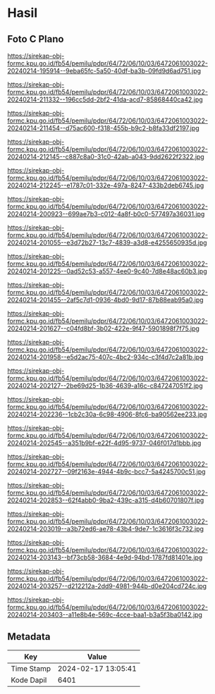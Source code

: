 # Hasil

## Foto C Plano

https://sirekap-obj-formc.kpu.go.id/fb54/pemilu/pdpr/64/72/06/10/03/6472061003022-20240214-195914--9eba65fc-5a50-40df-ba3b-09fd9d6ad751.jpg

https://sirekap-obj-formc.kpu.go.id/fb54/pemilu/pdpr/64/72/06/10/03/6472061003022-20240214-211332--196cc5dd-2bf2-41da-acd7-85868440ca42.jpg

https://sirekap-obj-formc.kpu.go.id/fb54/pemilu/pdpr/64/72/06/10/03/6472061003022-20240214-211454--d75ac600-f318-455b-b9c2-b8fa33df2197.jpg

https://sirekap-obj-formc.kpu.go.id/fb54/pemilu/pdpr/64/72/06/10/03/6472061003022-20240214-212145--c887c8a0-31c0-42ab-a043-9dd2622f2322.jpg

https://sirekap-obj-formc.kpu.go.id/fb54/pemilu/pdpr/64/72/06/10/03/6472061003022-20240214-212245--e1787c01-332e-497a-8247-433b2deb6745.jpg

https://sirekap-obj-formc.kpu.go.id/fb54/pemilu/pdpr/64/72/06/10/03/6472061003022-20240214-200923--699ae7b3-c012-4a8f-b0c0-577497a36031.jpg

https://sirekap-obj-formc.kpu.go.id/fb54/pemilu/pdpr/64/72/06/10/03/6472061003022-20240214-201055--e3d72b27-13c7-4839-a3d8-e4255650935d.jpg

https://sirekap-obj-formc.kpu.go.id/fb54/pemilu/pdpr/64/72/06/10/03/6472061003022-20240214-201225--0ad52c53-a557-4ee0-9c40-7d8e48ac60b3.jpg

https://sirekap-obj-formc.kpu.go.id/fb54/pemilu/pdpr/64/72/06/10/03/6472061003022-20240214-201455--2af5c7d1-0936-4bd0-9d17-87b88eab95a0.jpg

https://sirekap-obj-formc.kpu.go.id/fb54/pemilu/pdpr/64/72/06/10/03/6472061003022-20240214-201627--c04fd8bf-3b02-422e-9f47-5901898f7f75.jpg

https://sirekap-obj-formc.kpu.go.id/fb54/pemilu/pdpr/64/72/06/10/03/6472061003022-20240214-201958--e5d2ac75-407c-4bc2-934c-c3f4d7c2a81b.jpg

https://sirekap-obj-formc.kpu.go.id/fb54/pemilu/pdpr/64/72/06/10/03/6472061003022-20240214-202127--2be69d25-1b36-4639-a16c-c847247051f2.jpg

https://sirekap-obj-formc.kpu.go.id/fb54/pemilu/pdpr/64/72/06/10/03/6472061003022-20240214-202236--1cb2c30a-6c98-4906-8fc6-ba90562ee233.jpg

https://sirekap-obj-formc.kpu.go.id/fb54/pemilu/pdpr/64/72/06/10/03/6472061003022-20240214-202545--a351b9bf-e22f-4d95-9737-046f017d1bbb.jpg

https://sirekap-obj-formc.kpu.go.id/fb54/pemilu/pdpr/64/72/06/10/03/6472061003022-20240214-202727--09f2163e-4944-4b9c-bcc7-5a4245700c51.jpg

https://sirekap-obj-formc.kpu.go.id/fb54/pemilu/pdpr/64/72/06/10/03/6472061003022-20240214-202853--62f4abb0-9ba2-439c-a315-d4b60701807f.jpg

https://sirekap-obj-formc.kpu.go.id/fb54/pemilu/pdpr/64/72/06/10/03/6472061003022-20240214-203019--a3b72ed6-ae78-43b4-9de7-1c3616f3c732.jpg

https://sirekap-obj-formc.kpu.go.id/fb54/pemilu/pdpr/64/72/06/10/03/6472061003022-20240214-203143--bf73cb58-3684-4e9d-94bd-1787fd81401e.jpg

https://sirekap-obj-formc.kpu.go.id/fb54/pemilu/pdpr/64/72/06/10/03/6472061003022-20240214-203257--d212212a-2dd9-4981-944b-d0e204cd724c.jpg

https://sirekap-obj-formc.kpu.go.id/fb54/pemilu/pdpr/64/72/06/10/03/6472061003022-20240214-203403--a11e8b4e-569c-4cce-baa1-b3a5f3ba0142.jpg


## Metadata

| Key        | Value               |
| ---------- | ------------------- |
| Time Stamp | 2024-02-17 13:05:41 |
| Kode Dapil | 6401                |



